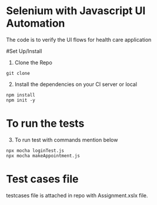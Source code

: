 # Selenium with Javascript UI Automation
The code is to verify the UI flows for health care application

#Set Up/Install

1. Clone the Repo

```
git clone
```

2. Install the dependencies on your CI server or local

```
npm install
npm init -y
```

# To run the tests

3. To run test with commands mention below

```
npx mocha loginTest.js
npx mocha makeAppointment.js
```

# Test cases file
testcases file is attached in repo with Assignment.xslx file.


